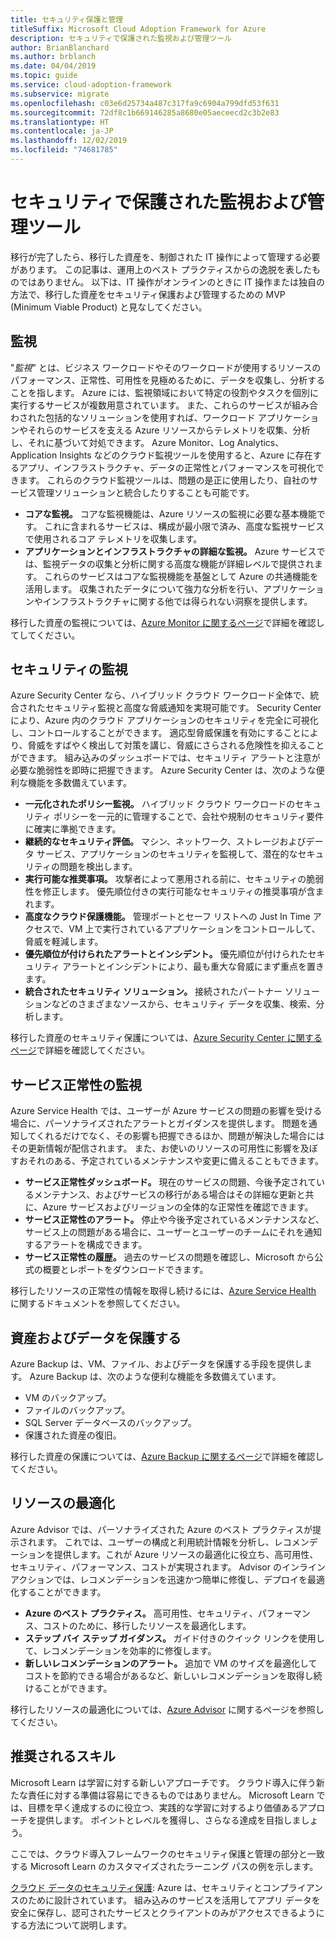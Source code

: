 ```yaml
---
title: セキュリティ保護と管理
titleSuffix: Microsoft Cloud Adoption Framework for Azure
description: セキュリティで保護された監視および管理ツール
author: BrianBlanchard
ms.author: brblanch
ms.date: 04/04/2019
ms.topic: guide
ms.service: cloud-adoption-framework
ms.subservice: migrate
ms.openlocfilehash: c03e6d25734a487c317fa9c6904a799dfd53f631
ms.sourcegitcommit: 72df8c1b669146285a8680e05aeceecd2c3b2e83
ms.translationtype: HT
ms.contentlocale: ja-JP
ms.lasthandoff: 12/02/2019
ms.locfileid: "74681785"
---
```

# <a name="secure-monitoring-and-management-tools"></a>セキュリティで保護された監視および管理ツール

移行が完了したら、移行した資産を、制御された IT 操作によって管理する必要があります。 この記事は、運用上のベスト プラクティスからの逸脱を表したものではありません。 以下は、IT 操作がオンラインのときに IT 操作または独自の方法で、移行した資産をセキュリティ保護および管理するための MVP (Minimum Viable Product) と見なしてください。

## <a name="monitoring"></a>監視

"*監視*" とは、ビジネス ワークロードやそのワークロードが使用するリソースのパフォーマンス、正常性、可用性を見極めるために、データを収集し、分析することを指します。 Azure には、監視領域において特定の役割やタスクを個別に実行するサービスが複数用意されています。 また、これらのサービスが組み合わされた包括的なソリューションを使用すれば、ワークロード アプリケーションやそれらのサービスを支える Azure リソースからテレメトリを収集、分析し、それに基づいて対処できます。 Azure Monitor、Log Analytics、Application Insights などのクラウド監視ツールを使用すると、Azure に存在するアプリ、インフラストラクチャ、データの正常性とパフォーマンスを可視化できます。 これらのクラウド監視ツールは、問題の是正に使用したり、自社のサービス管理ソリューションと統合したりすることも可能です。

- **コアな監視。** コアな監視機能は、Azure リソースの監視に必要な基本機能です。 これに含まれるサービスは、構成が最小限で済み、高度な監視サービスで使用されるコア テレメトリを収集します。
- **アプリケーションとインフラストラクチャの詳細な監視。** Azure サービスでは、監視データの収集と分析に関する高度な機能が詳細レベルで提供されます。 これらのサービスはコアな監視機能を基盤として Azure の共通機能を活用します。 収集されたデータについて強力な分析を行い、アプリケーションやインフラストラクチャに関する他では得られない洞察を提供します。

移行した資産の監視については、[Azure Monitor に関するページ](https://docs.microsoft.com/azure/azure-monitor/overview)で詳細を確認してしてください。

## <a name="security-monitoring"></a>セキュリティの監視

Azure Security Center なら、ハイブリッド クラウド ワークロード全体で、統合されたセキュリティ監視と高度な脅威通知を実現可能です。 Security Center により、Azure 内のクラウド アプリケーションのセキュリティを完全に可視化し、コントロールすることができます。 適応型脅威保護を有効にすることにより、脅威をすばやく検出して対策を講じ、脅威にさらされる危険性を抑えることができます。 組み込みのダッシュボードでは、セキュリティ アラートと注意が必要な脆弱性を即時に把握できます。 Azure Security Center は、次のような便利な機能を多数備えています。

- **一元化されたポリシー監視。** ハイブリッド クラウド ワークロードのセキュリティ ポリシーを一元的に管理することで、会社や規制のセキュリティ要件に確実に準拠できます。
- **継続的なセキュリティ評価。** マシン、ネットワーク、ストレージおよびデータ サービス、アプリケーションのセキュリティを監視して、潜在的なセキュリティの問題を検出します。
- **実行可能な推奨事項。** 攻撃者によって悪用される前に、セキュリティの脆弱性を修正します。 優先順位付きの実行可能なセキュリティの推奨事項が含まれます。
- **高度なクラウド保護機能。** 管理ポートとセーフ リストへの Just In Time アクセスで、VM 上で実行されているアプリケーションをコントロールして、脅威を軽減します。
- **優先順位が付けられたアラートとインシデント。** 優先順位が付けられたセキュリティ アラートとインシデントにより、最も重大な脅威にまず重点を置きます。
- **統合されたセキュリティ ソリューション。** 接続されたパートナー ソリューションなどのさまざまなソースから、セキュリティ データを収集、検索、分析します。

移行した資産のセキュリティ保護については、[Azure Security Center に関するページ](https://docs.microsoft.com/azure/security-center)で詳細を確認してください。

## <a name="service-health-monitoring"></a>サービス正常性の監視

Azure Service Health では、ユーザーが Azure サービスの問題の影響を受ける場合に、パーソナライズされたアラートとガイダンスを提供します。 問題を通知してくれるだけでなく、その影響も把握できるほか、問題が解決した場合にはその更新情報が配信されます。 また、お使いのリソースの可用性に影響を及ぼすおそれのある、予定されているメンテナンスや変更に備えることもできます。

- **サービス正常性ダッシュボード。** 現在のサービスの問題、今後予定されているメンテナンス、およびサービスの移行がある場合はその詳細な更新と共に、Azure サービスおよびリージョンの全体的な正常性を確認できます。
- **サービス正常性のアラート。** 停止や今後予定されているメンテナンスなど、サービス上の問題がある場合に、ユーザーとユーザーのチームにそれを通知するアラートを構成できます。
- **サービス正常性の履歴。** 過去のサービスの問題を確認し、Microsoft から公式の概要とレポートをダウンロードできます。

移行したリソースの正常性の情報を取得し続けるには、[Azure Service Health](https://docs.microsoft.com/azure/service-health) に関するドキュメントを参照してください。

## <a name="protect-assets-and-data"></a>資産およびデータを保護する

Azure Backup は、VM、ファイル、およびデータを保護する手段を提供します。 Azure Backup は、次のような便利な機能を多数備えています。

- VM のバックアップ。
- ファイルのバックアップ。
- SQL Server データベースのバックアップ。
- 保護された資産の復旧。

移行した資産の保護については、[Azure Backup に関するページ](https://docs.microsoft.com/azure/backup)で詳細を確認してください。

## <a name="optimize-resources"></a>リソースの最適化

Azure Advisor では、パーソナライズされた Azure のベスト プラクティスが提示されます。 これでは、ユーザーの構成と利用統計情報を分析し、レコメンデーションを提供します。これが Azure リソースの最適化に役立ち、高可用性、セキュリティ、パフォーマンス、コストが実現されます。 Advisor のインライン アクションでは、レコメンデーションを迅速かつ簡単に修復し、デプロイを最適化することができます。

- **Azure のベスト プラクティス。** 高可用性、セキュリティ、パフォーマンス、コストのために、移行したリソースを最適化します。
- **ステップ バイ ステップ ガイダンス。** ガイド付きのクイック リンクを使用して、レコメンデーションを効率的に修復します。
- **新しいレコメンデーションのアラート。** 追加で VM のサイズを最適化してコストを節約できる場合があるなど、新しいレコメンデーションを取得し続けることができます。

移行したリソースの最適化については、[Azure Advisor](https://docs.microsoft.com/azure/advisor/advisor-overview) に関するページを参照してください。

## <a name="suggested-skills"></a>推奨されるスキル

Microsoft Learn は学習に対する新しいアプローチです。 クラウド導入に伴う新たな責任に対する準備は容易にできるものではありません。 Microsoft Learn では、目標を早く達成するのに役立つ、実践的な学習に対するより価値あるアプローチを提供します。 ポイントとレベルを獲得し、さらなる達成を目指しましょう。

ここでは、クラウド導入フレームワークのセキュリティ保護と管理の部分と一致する Microsoft Learn のカスタマイズされたラーニング パスの例を示します。 

[クラウド データのセキュリティ保護](https://docs.microsoft.com/learn/paths/secure-your-cloud-data/): Azure は、セキュリティとコンプライアンスのために設計されています。 組み込みのサービスを活用してアプリ データを安全に保存し、認可されたサービスとクライアントのみがアクセスできるようにする方法について説明します。
